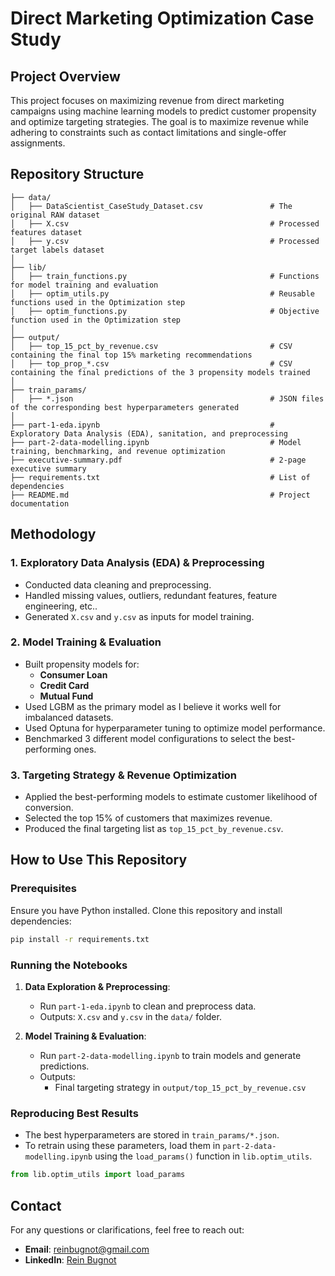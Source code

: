 # Direct Marketing Optimization Case Study

## Project Overview
This project focuses on maximizing revenue from direct marketing campaigns using machine learning models to predict customer propensity and optimize targeting strategies. The goal is to maximize revenue while adhering to constraints such as contact limitations and single-offer assignments.

## Repository Structure
```
├── data/
│   ├── DataScientist_CaseStudy_Dataset.csv               # The original RAW dataset
│   ├── X.csv                                             # Processed features dataset
│   ├── y.csv                                             # Processed target labels dataset
│
├── lib/
│   ├── train_functions.py                                # Functions for model training and evaluation
│   ├── optim_utils.py                                    # Reusable functions used in the Optimization step
│   ├── optim_functions.py                                # Objective function used in the Optimization step
│
├── output/
│   ├── top_15_pct_by_revenue.csv                         # CSV containing the final top 15% marketing recommendations
│   ├── top_prop_*.csv                                    # CSV containing the final predictions of the 3 propensity models trained
│
├── train_params/
│   ├── *.json                                            # JSON files of the corresponding best hyperparameters generated
│
├── part-1-eda.ipynb                                      # Exploratory Data Analysis (EDA), sanitation, and preprocessing
├── part-2-data-modelling.ipynb                           # Model training, benchmarking, and revenue optimization
├── executive-summary.pdf                                 # 2-page executive summary
├── requirements.txt                                      # List of dependencies
├── README.md                                             # Project documentation
```

## Methodology
### 1. Exploratory Data Analysis (EDA) & Preprocessing
- Conducted data cleaning and preprocessing.
- Handled missing values, outliers, redundant features, feature engineering, etc..
- Generated `X.csv` and `y.csv` as inputs for model training.

### 2. Model Training & Evaluation
- Built propensity models for:
  - **Consumer Loan**
  - **Credit Card**
  - **Mutual Fund**
- Used LGBM as the primary model as I believe it works well for imbalanced datasets.
- Used Optuna for hyperparameter tuning to optimize model performance.
- Benchmarked 3 different model configurations to select the best-performing ones.

### 3. Targeting Strategy & Revenue Optimization
- Applied the best-performing models to estimate customer likelihood of conversion.
- Selected the top 15% of customers that maximizes revenue.
- Produced the final targeting list as `top_15_pct_by_revenue.csv`.

## How to Use This Repository
### Prerequisites
Ensure you have Python installed. Clone this repository and install dependencies:
```sh
pip install -r requirements.txt
```

### Running the Notebooks
1. **Data Exploration & Preprocessing**:
   - Run `part-1-eda.ipynb` to clean and preprocess data.
   - Outputs: `X.csv` and `y.csv` in the `data/` folder.

2. **Model Training & Evaluation**:
   - Run `part-2-data-modelling.ipynb` to train models and generate predictions.
   - Outputs:
     - Final targeting strategy in `output/top_15_pct_by_revenue.csv`

### Reproducing Best Results
- The best hyperparameters are stored in `train_params/*.json`.
- To retrain using these parameters, load them in `part-2-data-modelling.ipynb` using the `load_params()` function in `lib.optim_utils`.
```python
from lib.optim_utils import load_params
```

## Contact
For any questions or clarifications, feel free to reach out:
- **Email**: reinbugnot@gmail.com
- **LinkedIn**: [Rein Bugnot](https://www.linkedin.com/in/reinbugnot/)
